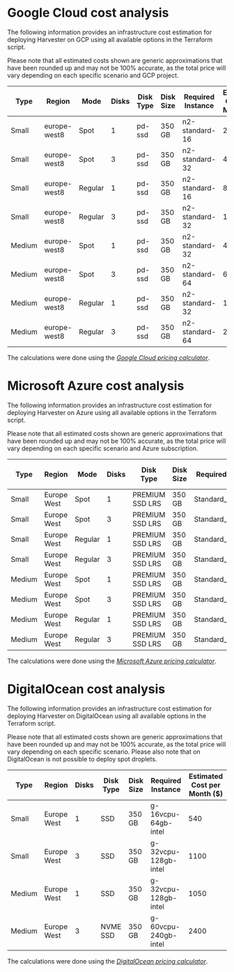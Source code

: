 # Google Cloud cost analysis

The following information provides an infrastructure cost estimation for deploying Harvester on GCP using all available options in the Terraform script.

Please note that all estimated costs shown are generic approximations that have been rounded up and may not be 100% accurate, as the total price will vary depending on each specific scenario and GCP project.

| Type   | Region        | Mode    | Disks | Disk Type | Disk Size | Required Instance  | Estimated Cost per Month ($) |
|--------|--------------|---------|-------|-----------|-----------|--------------------|-----------------------------|
| Small  | europe-west8 | Spot    | 1     | pd-ssd    | 350 GB    | n2-standard-16     | 250                         |
| Small  | europe-west8 | Spot    | 3     | pd-ssd    | 350 GB    | n2-standard-32     | 400                         |
| Small  | europe-west8 | Regular | 1     | pd-ssd    | 350 GB    | n2-standard-16     | 800                         |
| Small  | europe-west8 | Regular | 3     | pd-ssd    | 350 GB    | n2-standard-32     | 1500                        |
| Medium | europe-west8 | Spot    | 1     | pd-ssd    | 350 GB    | n2-standard-32     | 400                         |
| Medium | europe-west8 | Spot    | 3     | pd-ssd    | 350 GB    | n2-standard-64     | 600                         |
| Medium | europe-west8 | Regular | 1     | pd-ssd    | 350 GB    | n2-standard-32     | 1500                        |
| Medium | europe-west8 | Regular | 3     | pd-ssd    | 350 GB    | n2-standard-64     | 2800                        |

The calculations were done using the *[Google Cloud pricing calculator](https://cloud.google.com/calculator)*.

# Microsoft Azure cost analysis

The following information provides an infrastructure cost estimation for deploying Harvester on Azure using all available options in the Terraform script.

Please note that all estimated costs shown are generic approximations that have been rounded up and may not be 100% accurate, as the total price will vary depending on each specific scenario and Azure subscription.

| Type   | Region       | Mode    | Disks | Disk Type        | Disk Size | Required Instance        | Estimated Cost per Month ($) |
|--------|-------------|---------|-------|------------------|-----------|--------------------------|-----------------------------|
| Small  | Europe West | Spot    | 1     | PREMIUM SSD LRS | 350 GB    | Standard_D16as_v5       | 200                         |
| Small  | Europe West | Spot    | 3     | PREMIUM SSD LRS | 350 GB    | Standard_D32as_v5       | 450                         |
| Small  | Europe West | Regular | 1     | PREMIUM SSD LRS | 350 GB    | Standard_D16as_v5       | 750                         |
| Small  | Europe West | Regular | 3     | PREMIUM SSD LRS | 350 GB    | Standard_D32as_v5       | 1500                        |
| Medium | Europe West | Spot    | 1     | PREMIUM SSD LRS | 350 GB    | Standard_D32as_v5       | 300                         |
| Medium | Europe West | Spot    | 3     | PREMIUM SSD LRS | 350 GB    | Standard_D64as_v5       | 650                         |
| Medium | Europe West | Regular | 1     | PREMIUM SSD LRS | 350 GB    | Standard_D32as_v5       | 1350                        |
| Medium | Europe West | Regular | 3     | PREMIUM SSD LRS | 350 GB    | Standard_D64as_v5       | 3000                        |

The calculations were done using the *[Microsoft Azure pricing calculator](https://azure.microsoft.com/en-us/pricing/calculator/?service=spot-advisor)*.

# DigitalOcean cost analysis

The following information provides an infrastructure cost estimation for deploying Harvester on DigitalOcean using all available options in the Terraform script.

Please note that all estimated costs shown are generic approximations that have been rounded up and may not be 100% accurate, as the total price will vary depending on each specific scenario.
Please also note that on DigitalOcean is not possible to deploy spot droplets.

| Type   | Region      |  Disks | Disk Type | Disk Size | Required Instance    | Estimated Cost per Month ($) |
|--------|-------------|--------|----------|-----------|----------------------|------------------------------|
| Small  | Europe West | 1      | SSD      | 350 GB    | g-16vcpu-64gb-intel  | 540                          |
| Small  | Europe West | 3      | SSD      | 350 GB    | g-32vcpu-128gb-intel | 1100                         |
| Medium | Europe West | 1      | SSD      | 350 GB    | g-32vcpu-128gb-intel | 1050                         |
| Medium | Europe West | 3      | NVME SSD | 350 GB    | g-60vcpu-240gb-intel | 2400                         |

The calculations were done using the *[DigitalOcean pricing calculator](https://www.digitalocean.com/pricing/calculator)*.